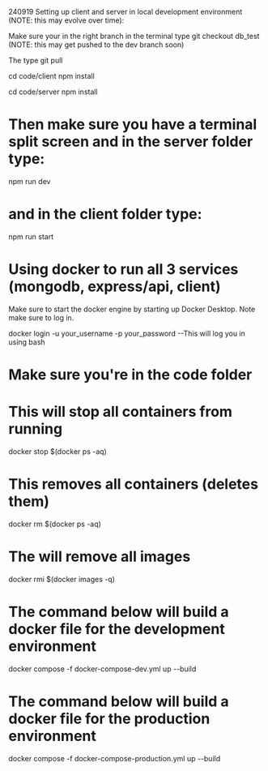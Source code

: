 240919
Setting up client and server in local development environment (NOTE: this may evolve over time):

Make sure your in the right branch
in the terminal type git checkout db_test
(NOTE: this may get pushed to the dev branch soon)

The type git pull

cd code/client
npm install

cd code/server
npm install

# Then make sure you have a terminal split screen and in the server folder type:
npm run dev
# and in the client folder type:
npm run start



# Using docker to run all 3 services (mongodb, express/api, client)
Make sure to start the docker engine by starting up Docker Desktop. Note make sure to log in.

docker login -u your_username -p your_password --This will log you in using bash

# Make sure you're in the code folder 

# This will stop all containers from running
docker stop $(docker ps -aq)

# This removes all containers (deletes them)
docker rm $(docker ps -aq)

# The will remove all images 
docker rmi $(docker images -q)

# The command below will build a docker file for the development environment
docker compose -f docker-compose-dev.yml up --build
 
# The command below will build a docker file for the production environment
docker compose -f docker-compose-production.yml up --build